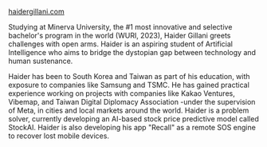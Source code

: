 [haidergillani.com](https://haidergillani.com/)

Studying at Minerva University, the #1 most innovative and selective bachelor's program in the world (WURI, 2023), Haider Gillani greets challenges with open arms. Haider is an aspiring student of Artificial Intelligence who aims to bridge the dystopian gap between technology and human sustenance.

Haider has been to South Korea and Taiwan as part of his education, with exposure to companies like Samsung and TSMC. He has gained practical experience working on projects with companies like Kakao Ventures, Vibemap, and Taiwan Digital Diplomacy Association -under the supervision of Meta, in cities and local markets around the world.
Haider is a problem solver, currently developing an AI-based stock price predictive model called StockAI. Haider is also developing his app "Recall" as a remote SOS engine to recover lost mobile devices.

